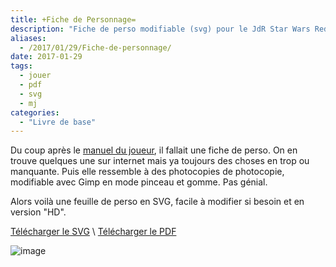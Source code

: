 ```yaml
---
title: +Fiche de Personnage=
description: "Fiche de perso modifiable (svg) pour le JdR Star Wars Redemption"
aliases:
  - /2017/01/29/Fiche-de-personnage/
date: 2017-01-29
tags:
  - jouer
  - pdf
  - svg
  - mj
categories:
  - "Livre de base"
---
```


Du coup après le [manuel du joueur](/categories/livre-de-base/), il fallait une fiche de perso. On en trouve quelques une sur internet mais ya toujours des choses en trop ou manquante. Puis elle ressemble à des photocopies de photocopie, modifiable avec Gimp en mode pinceau et gomme. Pas génial. 

<!--more-->

Alors voilà une feuille de perso en SVG, facile à modifier si besoin et en version "HD".

[Télécharger le SVG](https://git.framasoft.org/sw-redemption/jdrp-sw-redemption/raw/master/img/swr-fiche-perso.svg) \ 
[Télécharger le PDF](https://git.framasoft.org/sw-redemption/jdrp-sw-redemption/blob/master/img/swr-fiche-perso.pdf)

![image](https://git.framasoft.org/sw-redemption/latex-swr-class/raw/master/_img/wtfpl-badge.png)


